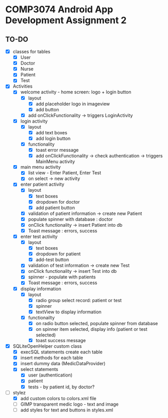 # COMP3074 Android App Development Assignment 2
## TO-DO
- [x] classes for tables
	- [x] User
	- [x] Doctor
	- [x] Nurse
	- [x] Patient
	- [x] Test
- [X] Activities
	- [X] welcome activity - home screen: logo + login button
		- [X] layout
			- [X] add placeholder logo in imageview
			- [X] add button
		- [X] add onClickFunctionality -> triggers LoginActivity
	- [X] login activity
		- [X] layout
			- [X] add text boxes
			- [X] add login button
		- [X] functionality
			- [X] toast error message
			- [X] add onClickFunctionality -> check authentication -> triggers MainMenu activity
	- [X] main menu activity
		- [X] list view - Enter Patient, Enter Test
		- [X] on select -> new activity
	- [X] enter patient activity
		- [X] layout
			- [X] text boxes
			- [X] dropdown for doctor
			- [X] add patient button
		- [X] validation of patient information -> create new Patient
		- [X] populate spinner with database : doctor
		- [X] onClick functionality -> insert Patient into db
		- [X] Toast message : errors, success
	- [X] enter test activity
		- [X] layout
			- [X] text boxes
			- [X] dropdown for patient
			- [X] add-test button
		- [X] validation of test information -> create new Test
		- [X] onClick functionality -> insert Test into db
		- [X] spinner - populate with patients
		- [X] Toast message : errors, success
	- [X] display information
		- [X] layout
			- [X] radio group select record: patient or test
			- [X] spinner
			- [X] textView to display information
		- [X] functionailty
			- [X] on radio button selected, populate spinner from database
			- [X] on spinner item selected, display info (patient or test selected)
			- [X] toast success message
- [X] SQLiteOpenHelper custom class
	- [x] execSQL statements create each table
	- [x] insert methods for each table
	- [X] insert dummy data (MedicDataProvider)
	- [X] select statements
		- [X] user (authentication)
		- [X] patient
		- [X] tests - by patient id, by doctor? 
- [ ] stylez
	- [x] add custom colors to colors.xml file
	- [ ] GIMP transparent medic logo - text and image
	- [ ] add styles for text and buttons in styles.xml
